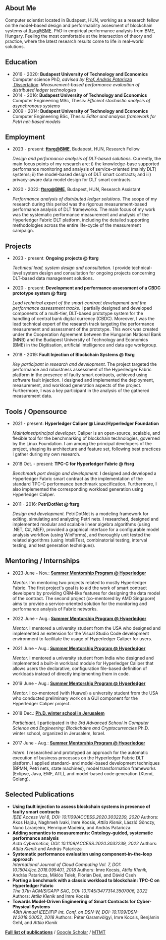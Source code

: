 ## <i class="fas fa-user fa-fw"></i> About Me
Computer scientist located in Budapest, HUN, working as a research fellow on the model-based design and performability assesment of blockchain systems at [ftsrg@BME](https://ftsrg.mit.bme.hu/en/).
PhD in empirical performance analysis from BME, Hungary.
Feeling the most comfortable at the intersection of theory and practice, where the latest research results come to life in real-world solutions.

## <i class="fas fa-graduation-cap fa-fw"></i> Education
- 2016 - 2020: **Budapest University of Technology and Economics**  
  Computer science PhD, _advised by [Prof. András Pataricza](http://www.mit.bme.hu/general/staff/pataric)_  
  [<i class="fas fa-file-alt"></i>&nbsp;Dissertation](http://hdl.handle.net/10890/18724): _Measurement-based performance evaluation of distributed ledger technologies_
- 2014 - 2016: **Budapest University of Technology and Economics**  
  Computer Engineering MSc, Thesis: _Efficient stochastic analysis of asynchronous systems_
- 2009 - 2014: **Budapest University of Technology and Economics**  
  Computer Engineering BSc, Thesis: _Editor and analysis framework for Petri net-based models_

## <i class="fas fa-briefcase fa-fw"></i> Employment
- 2023 - present: **[ftsrg@BME](https://ftsrg.mit.bme.hu/en/)**, Budapest, HUN, Research Fellow  
  
  _Design and performance analysis of DLT-based solutions._ Currently, the main focus points of my research are: i) the knowledge-base supported performance monitoring and analysis of service-oriented (mainly DLT) systems; ii) the model-based design of DLT smart contracts; and iii) privacy-aware data model design for DLT smart contracts.
- 2020 - 2022: **[ftsrg@BME](https://ftsrg.mit.bme.hu/en/)**, Budapest, HUN, Research Assistant  
  
  _Performance analysis of distributed ledger solutions._ The scope of my research during this period was the rigorous measurement-based performance analysis of DLT frameworks. The main focus of my work was the systematic performance measurement and analysis of the Hyperledger Fabric DLT platform, including the detailed supporting methodologies across the entire life-cycle of the measurement campaign.

## <i class="fas fa-solid fa-brackets-curly fa-fw"></i> Projects
- 2023 - present: **Ongoing projects @ ftsrg**  
  
  _Technical lead, system design and consultation._ I provide technical-level system design and consultation for ongoing projects concerning DLT-based data management solutions.
- 2020 - present: **Development and performance assessment of a CBDC prototype system @ ftsrg**  
  
  _Lead technical expert of the smart contract development and the performance assessment tracks._ I partially designed and developed components of a multi-tier, DLT-based prototype system for the handling of central bank digital currency (CBDC). Moreover, I was the lead technical expert of the research track targeting the performance measurement and assessment of the prototype. This work was created under the Cooperation Agreement between the Hungarian National Bank (MNB) and the Budapest University of Technology and Economics (BME) in the Digitisation, artificial intelligence and data age workgroup.
- 2018 - 2019: **Fault Injection of Blockchain Systems @ ftsrg**   
  
  _Key participant in research and development._ The project targeted the performance and robustness assessment of the Hyperledger Fabric platform in the presence of faulty smart contracts, achieved using software fault injection. I designed and implemented the deployment, measurement, and workload generation aspects of the project. Furthermore, I was a key participant in the analysis of the gathered measurement data.

## <i class="fas fa-desktop fa-fw"></i> Tools / Opensource
- 2021 - present: **Hyperledger Caliper @ Linux/Hyperledger Foundation** [<i class="fab fa-github"></i>](https://github.com/hyperledger/caliper)

  _Maintainer/principal developer._ Caliper is an open-source, scalable, and flexible tool for the benchmarking of blockchain technologies, governed by the Linux Foundation. I am among the principal developers of the project, shaping its architecture and feature set, following best practices I gather during my own research.
- 2018 Oct. - present: **TPC-C for Hyperledger Fabric @ ftsrg** [<i class="fab fa-github"></i>](https://github.com/ftsrg/blockchain-benchmarks-tpcc) [<i class="fas fa-file-alt"></i>](https://dl.acm.org/doi/10.1145/3477314.3507006)  
  
  _Benchmark port design and development._ I designed and developed a Hyperledger Fabric smart contract as the implementation of the standard TPC-C performance benchmark specification. Furthermore, I also implemented the corresponding workload generation using Hyperledger Caliper.
- 2011 - 2016: **PetriDotNet @ ftsrg** [<i class="fas fa-file-alt"></i>](https://inf.mit.bme.hu/research/tools/petridotnet)   
  
  _Design and development._ PetriDotNet is a modeling framework for editing, simulating and analyzing Petri nets. I researched, designed and implemented modular and scalable linear algebra algorithms (using .NET, C\#, MEF), provided a graphical interface for a configurable model analysis workflow (using WinForms), and thoroughly unit tested the related algorithms (using IntelliTest, combinatorial testing, interval testing, and test generation techniques).

## <i class="fas fa-globe fa-fw"></i> Mentoring / Internships
- 2023 June - Nov.: **[Summer Mentorship Program @ Hyperledger](https://wiki.hyperledger.org/display/INTERN)**  
  
  _Mentor._ I'm mentoring two projects related to mostly Hyperledger Fabric. The first project's goal is to aid the work of smart contract developers by providing ORM-like features for designing the data model of the contract. The second project (co-mentored by AMD Singapore) aims to provide a service-oriented solution for the monitoring and performance analysis of Fabric networks.
- 2022 June - Aug.: **[Summer Mentorship Program @ Hyperledger](https://wiki.hyperledger.org/display/INTERN)**  
  
  _Mentor._ I mentored a university student from the USA who designed and implemented an extension for the Visual Studio Code development environment to facilitate the usage of Hyperledger Caliper for users.
- 2021 June - Aug.: **[Summer Mentorship Program @ Hyperledger](https://wiki.hyperledger.org/display/INTERN)**  
  
  _Mentor._ I mentored a university student from India who designed and implemented a built-in workload module for Hyperledger Caliper that allows users the declarative, configuration file-based definition of workloads instead of directly implementing them in code.
- 2019 June - Aug.: **[Summer Mentorship Program @ Hyperledger](https://wiki.hyperledger.org/display/INTERN)**  
  
  _Mentor._ I co-mentored (with Huawei) a university student from the USA who conducted preliminary work on a GUI component for the Hyperledger Caliper project.
- 2018 Dec.: **[Ph.D. winter school in Jerusalem](https://iias.huji.ac.il/event/3rd-winter-school-computer-science-and-engineering-blockchains-and-cryptocurrencies)**
  
  _Participant._ I participated in the _3rd Advanced School in Computer Science and Engineering: Blockchains and Cryptocurrencies_ Ph.D. winter school, organized in Jerusalem, Israel.
- 2017 June - Aug.: **[Summer Mentorship Program @ Hyperledger](https://wiki.hyperledger.org/display/INTERN)**  
  
  _Intern._ I researched and prototyped an approach for the automatic execution of business processes on the Hyperledger Fabric DLT platform. I applied standard- and model-based development techniques (BPMN, Petri nets, state machines), model transformation frameworks (Eclipse, Java, EMF, ATL), and model-based code generation (Xtend, Golang).

## <i class="fas fa-file-alt fa-fw"></i> Selected Publications
- **Using fault injection to assess blockchain systems in presence of faulty smart contracts**  
  _IEEE Access Vol 8, DOI: 10.1109/ACCESS.2020.3032239, 2020_
  Authors: Ákos Hajdu, Naghmeh Ivaki, Imre Kocsis, _Attila Klenik_, László Gönczy, Nuno Laranjeiro, Henrique Madeira, and András Pataricza
- **Adding semantics to measurements: Ontology-guided, systematic performance analysis**  
  _Acta Cybernetica, DOI: 10.1109/ACCESS.2020.3032239, 2022_
  Authors: _Attila Klenik_ and András Pataricza
- **Systematic performance evaluation using component-in-the-loop approach**  
  _International Journal of Cloud Computing Vol. 7, DOI: 10.1504/ijcc.2018.095401, 2018_
  Authors: Imre Kocsis, _Attila Klenik_, András Pataricza, Miklós Telek, Flórián Deé, and Dávid Cseh
- **Porting a benchmark with a classic workload to blockchain: TPC-C on Hyperledger Fabric**  
  _The 37th ACM/SIGAPP SAC, DOI: 10.1145/3477314.3507006, 2022_
  Authors: _Attila Klenik_ and Imre Kocsis
- **Towards Model-Driven Engineering of Smart Contracts for Cyber-Physical Systems**  
  _48th Annual IEEE/IFIP Int. Conf. on DSN-W, DOI: 10.1109/DSN-W.2018.00052, 2018_
  Authors: Péter Garamvölgyi, Imre Kocsis, Benjámin Gehl, and _Attila Klenik_


**[Full list of publications](publications.html)** / [Google Scholar](https://scholar.google.hu/citations?user=l9E8dTQAAAAJ) / [MTMT](https://m2.mtmt.hu/gui2/?type=authors&mode=browse&sel=10056599)